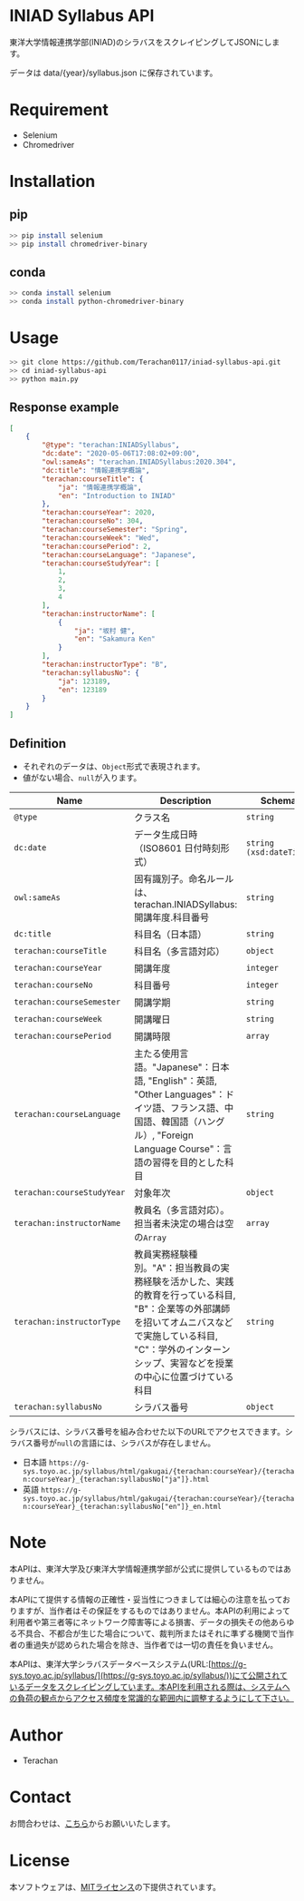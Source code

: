 ﻿# INIAD Syllabus API
東洋大学情報連携学部(INIAD)のシラバスをスクレイピングしてJSONにします。

データは data/{year}/syllabus.json に保存されています。

# Requirement
* Selenium
* Chromedriver

# Installation
## pip
```bash
>> pip install selenium
>> pip install chromedriver-binary
```
## conda
```bash
>> conda install selenium
>> conda install python-chromedriver-binary
```

# Usage
```bash
>> git clone https://github.com/Terachan0117/iniad-syllabus-api.git
>> cd iniad-syllabus-api
>> python main.py
```

## Response example
```json
[
    {
        "@type": "terachan:INIADSyllabus",
        "dc:date": "2020-05-06T17:08:02+09:00",
        "owl:sameAs": "terachan.INIADSyllabus:2020.304",
        "dc:title": "情報連携学概論",
        "terachan:courseTitle": {
            "ja": "情報連携学概論",
            "en": "Introduction to INIAD"
        },
        "terachan:courseYear": 2020,
        "terachan:courseNo": 304,
        "terachan:courseSemester": "Spring",
        "terachan:courseWeek": "Wed",
        "terachan:coursePeriod": 2,
        "terachan:courseLanguage": "Japanese",
        "terachan:courseStudyYear": [
            1,
            2,
            3,
            4
        ],
        "terachan:instructorName": [
            {
                "ja": "坂村 健",
                "en": "Sakamura Ken"
            }
        ],
        "terachan:instructorType": "B",
        "terachan:syllabusNo": {
            "ja": 123189,
            "en": 123189
        }
    }
]
```

## Definition
* それぞれのデータは、`Object`形式で表現されます。
* 値がない場合、`null`が入ります。

| Name | Description | Schema
| ---- | ---- | ---- |
|`@type`|クラス名|`string`
|`dc:date`|データ生成日時（ISO8601 日付時刻形式）|`string (xsd:dateTime)`
|`owl:sameAs`|固有識別子。命名ルールは、terachan.INIADSyllabus:開講年度.科目番号|`string`
|`dc:title`|科目名（日本語）|`string`
|`terachan:courseTitle`|科目名（多言語対応）|`object`
|`terachan:courseYear`|開講年度|`integer`
|`terachan:courseNo`|科目番号|`integer`
|`terachan:courseSemester`|開講学期|`string`
|`terachan:courseWeek`|開講曜日|`string`
|`terachan:coursePeriod`|開講時限|`array`
|`terachan:courseLanguage`|主たる使用言語。"Japanese"：日本語, "English"：英語, "Other Languages"：ドイツ語、フランス語、中国語、韓国語（ハングル）, "Foreign Language Course"：言語の習得を目的とした科目|`string`
|`terachan:courseStudyYear`|対象年次|`object`
|`terachan:instructorName`|教員名（多言語対応）。担当者未決定の場合は空の`Array`|`array`
|`terachan:instructorType`|教員実務経験種別。"A"：担当教員の実務経験を活かした、実践的教育を行っている科目, "B"：企業等の外部講師を招いてオムニバスなどで実施している科目, "C"：学外のインターンシップ、実習などを授業の中心に位置づけている科目|`string`
|`terachan:syllabusNo`|シラバス番号|`object`


シラバスには、シラバス番号を組み合わせた以下のURLでアクセスできます。シラバス番号が`null`の言語には、シラバスが存在しません。
* 日本語 `https://g-sys.toyo.ac.jp/syllabus/html/gakugai/{terachan:courseYear}/{terachan:courseYear}_{terachan:syllabusNo["ja"]}.html`
* 英語 `https://g-sys.toyo.ac.jp/syllabus/html/gakugai/{terachan:courseYear}/{terachan:courseYear}_{terachan:syllabusNo["en"]}_en.html`

# Note
本APIは、東洋大学及び東洋大学情報連携学部が公式に提供しているものではありません。

本APIにて提供する情報の正確性・妥当性につきましては細心の注意を払っておりますが、当作者はその保証をするものではありません。本APIの利用によって利用者や第三者等にネットワーク障害等による損害、データの損失その他あらゆる不具合、不都合が生じた場合について、裁判所またはそれに準ずる機関で当作者の重過失が認められた場合を除き、当作者では一切の責任を負いません。

本APIは、東洋大学シラバスデータベースシステム(URL:[https://g-sys.toyo.ac.jp/syllabus/](https://g-sys.toyo.ac.jp/syllabus/))にて公開されているデータをスクレイピングしています。本APIを利用される際は、システムへの負荷の観点からアクセス頻度を常識的な範囲内に調整するようにして下さい。

# Author
* Terachan

# Contact
お問合わせは、[こちら](https://tera-chan.com/contact.html)からお願いいたします。

# License
本ソフトウェアは、[MITライセンス](./LICENSE)の下提供されています。



